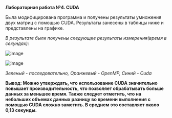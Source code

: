 **Лабораторная работа №4. CUDA**


Была модифицирована программа и получены результаты умножения двух матриц с помощью CUDA. Результаты занесены в таблицы ниже и представлены на графике.

*В результате были получены следующие результаты измерения(время в секундах):*

![image](https://github.com/user-attachments/assets/f34e2fd5-3528-4297-9da7-faed68ab12fe)



![image](https://github.com/user-attachments/assets/7c568178-577c-4ec7-8264-f9b6bd9768b9)


*Зеленый - последовательно, Оранжевый - OpenMP, Синий - Cuda*

**Вывод: Можно утверждать, что использование CUDA значительно повышает производительность, что позволяет обрабатывать больше данных за меньшее время. Также следует отметить, что на небольших объемах данных разницу во времени выполнения с помощью CUDA сложно заметить. В среднем это составляет около 0,13 секунды.**
